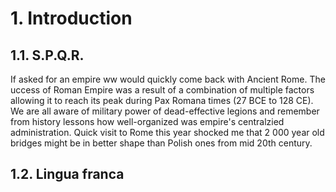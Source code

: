 # 1. Introduction

## 1.1. S.P.Q.R.

If asked for an empire ww would quickly come back with Ancient Rome. The uccess  of Roman Empire was a result of a combination of multiple factors allowing it to reach its peak during Pax Romana times (27 BCE to 128 CE). We are all aware of military power of dead-effective legions and remember from history lessons how well-organized was empire's centralzied administration. Quick visit to Rome this year shocked me that 2 000 year old bridges might be in better shape than Polish ones from mid 20th century.

## 1.2. Lingua franca

